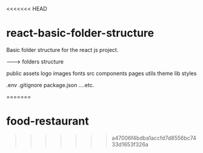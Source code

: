 <<<<<<< HEAD
# react-basic-folder-structure

Basic folder structure for the react js project.

---> folders structure
 
 public
      assets
          logo
          images
      fonts
 src
    components
    pages
    utils
    theme
    lib
    styles
    
 .env
 .gitignore
 package.json
 ....etc.
 
=======
# food-restaurant
>>>>>>> a47006f4bdba1accfd7d8556bc7433d1653f326a
